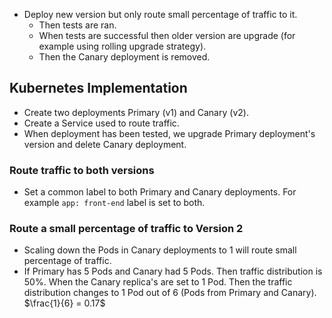 - Deploy new version but only route small percentage of traffic to it.
	- Then tests are ran.
	- When tests are successful then older version are upgrade (for example using rolling upgrade strategy).
	- Then the Canary deployment is removed.
## Kubernetes Implementation
- Create two deployments Primary (v1) and Canary (v2).
- Create a Service used to route traffic.
- When deployment has been tested, we upgrade Primary deployment's version and delete Canary deployment.
### Route traffic to both versions
- Set a common label to both Primary and Canary deployments. For example `app: front-end` label is set to both.
### Route a small percentage of traffic to Version 2
- Scaling down the Pods in Canary deployments to 1 will route small percentage of traffic.
- If Primary has 5 Pods and Canary had 5 Pods. Then traffic distribution is 50%. When the Canary replica's are set to 1 Pod. Then the traffic distribution changes to 1 Pod out of 6 (Pods from Primary and Canary). $\frac{1}{6} = 0.17$